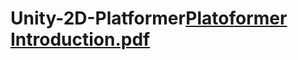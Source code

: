 # Unity-2D-Platformer[Platoformer Introduction.pdf](https://github.com/hongwei169/Unity-2D-Platformer/files/12855477/Platoformer.Introduction.pdf)
